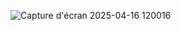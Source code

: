 ![Capture d'écran 2025-04-16 120016](https://github.com/user-attachments/assets/98257178-aaf1-410e-a897-a9987b61285f)
